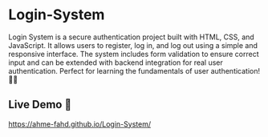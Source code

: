 # Login-System
Login System is a secure authentication project built with HTML, CSS, and JavaScript. It allows users to register, log in, and log out using a simple and responsive interface. The system includes form validation to ensure correct input and can be extended with backend integration for real user authentication. Perfect for learning the fundamentals of user authentication! 🔐🚀

## Live Demo 🚀
https://ahme-fahd.github.io/Login-System/
